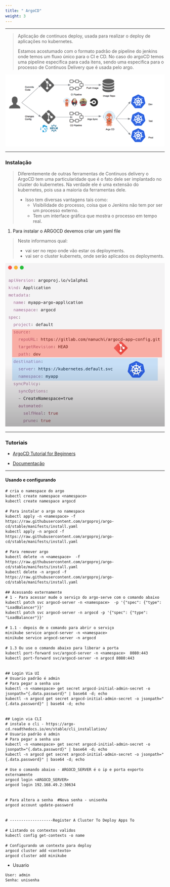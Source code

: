```yaml
---
title: " ArgoCD"
weight: 3
---
```


---


> Aplicação de continuos deploy, usada para realizar o deploy de aplicações no kubernetes.
> 
> Estamos acostumado com o formato padrão de pipeline do jenkins onde temos um fluxo único para o CI e CD. No caso do argoCD temos uma pipeline especifica para cada itens, sendo uma especifica para o processo de Continuos Delivery que é usada pelo argo.

![Introducing Argo CD — Declarative Continuous Delivery for Kubernetes | by  Mukulika Kapas | Argo Project](assets/10MpcMgFb4hkcqXtflGSYNQ.png)

---

### Instalação

> Diferentemente de outras ferramentas de Continuos delivery  o ArgoCD tem uma particularidade que é o fato dele ser implantado no cluster do kubernetes. Na verdade ele é uma extensão do kubernetes, pois usa a maioria da ferramentas dele.
> 
> - Isso tem diversas vantagens tais como:
>   - Visibilidade do processo, coisa que o Jenkins não tem por ser um processo externo.
>   - Tem um interface gráfica que mostra o processo em tempo real.

1. Para instalar o ARGOCD devemos criar um yaml file

> Neste informamos qual:
> 
> - vai ser no repo onde vão estar os deployments.
> - vai ser o cluster kubernets, onde serão aplicados os deployments.

![image-20220814214048656](assets/image-20220814214048656.png)

---

### Tutoriais

- [ArgoCD Tutorial for Beginners](https://www.youtube.com/watch?v=MeU5_k9ssrs)

- [Documentação](https://argo-cd.readthedocs.io/en/stable/getting_started/)

---

#### Usando e configurando

```shell
# cria o namespace do argo
kubectl create namespace <namespace> 
kubectl create namespace argocd

# Para instalar o argo no namespace
kubectl apply -n <namespace> -f https://raw.githubusercontent.com/argoproj/argo-cd/stable/manifests/install.yaml
kubectl apply -n argocd -f https://raw.githubusercontent.com/argoproj/argo-cd/stable/manifests/install.yaml

# Para remover argo
kubectl delete -n <namespace>  -f https://raw.githubusercontent.com/argoproj/argo-cd/stable/manifests/install.yaml
kubectl delete -n argocd -f https://raw.githubusercontent.com/argoproj/argo-cd/stable/manifests/install.yaml

## Acessando externamente
# 1 - Para acessar mude o serviço do argo-serve com o comando abaixo
kubectl patch svc argocd-server -n <namespace>  -p '{"spec": {"type": "LoadBalancer"}}'
kubectl patch svc argocd-server -n argocd -p '{"spec": {"type": "LoadBalancer"}}'

# 1.1 - depois de o comando para abrir o serviço
minikube service argocd-server -n <namespace> 
minikube service argocd-server -n argocd

# 1.3 Ou use o comando abaixo para liberar a porta
kubectl port-forward svc/argocd-server -n <namespace>  8080:443
kubectl port-forward svc/argocd-server -n argocd 8080:443


## Login Via UI
# Usuario padrão é admin 
# Para pegar a senha use
kubectl -n <namespace> get secret argocd-initial-admin-secret -o jsonpath="{.data.password}" | base64 -d; echo
kubectl -n argocd get secret argocd-initial-admin-secret -o jsonpath="{.data.password}" | base64 -d; echo


## Login via CLI
# instale o cli - https://argo-cd.readthedocs.io/en/stable/cli_installation/
# Usuario padrão é admin 
# Para pegar a senha use
kubectl -n <namespace> get secret argocd-initial-admin-secret -o jsonpath="{.data.password}" | base64 -d; echo
kubectl -n argocd get secret argocd-initial-admin-secret -o jsonpath="{.data.password}" | base64 -d; echo

# Use o comando abaixo - ARGOCD_SERVER é o ip e porta exporto externamente
argocd login <ARGOCD_SERVER>
argocd login 192.168.49.2:30634


# Para altera a senha  #Nova senha - unisenha
argocd account update-password


# -------------------Register A Cluster To Deploy Apps To

# Listando os contextos validos
kubectl config get-contexts -o name

# Configurando um contexto para deploy
argocd cluster add <contexto>
argocd cluster add minikube
```



- Usuario

```shell
User: admin
Senha: unisenha
```
